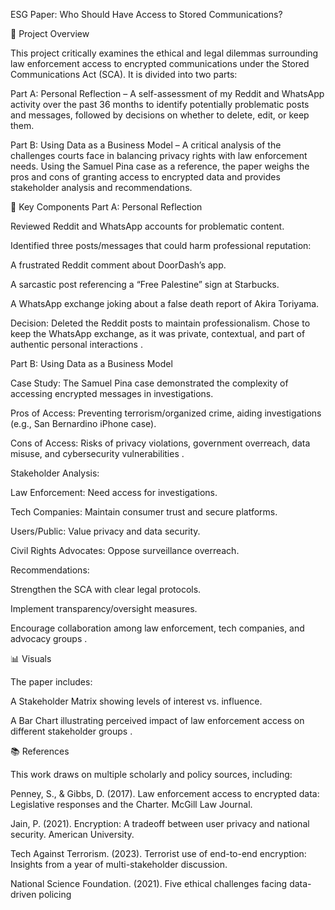 ESG Paper: Who Should Have Access to Stored Communications?

📌 Project Overview

This project critically examines the ethical and legal dilemmas surrounding law enforcement access to encrypted communications under the Stored Communications Act (SCA). It is divided into two parts:

Part A: Personal Reflection – A self-assessment of my Reddit and WhatsApp activity over the past 36 months to identify potentially problematic posts and messages, followed by decisions on whether to delete, edit, or keep them.

Part B: Using Data as a Business Model – A critical analysis of the challenges courts face in balancing privacy rights with law enforcement needs. Using the Samuel Pina case as a reference, the paper weighs the pros and cons of granting access to encrypted data and provides stakeholder analysis and recommendations.

🔎 Key Components
Part A: Personal Reflection

Reviewed Reddit and WhatsApp accounts for problematic content.

Identified three posts/messages that could harm professional reputation:

A frustrated Reddit comment about DoorDash’s app.

A sarcastic post referencing a “Free Palestine” sign at Starbucks.

A WhatsApp exchange joking about a false death report of Akira Toriyama.

Decision: Deleted the Reddit posts to maintain professionalism. Chose to keep the WhatsApp exchange, as it was private, contextual, and part of authentic personal interactions
.

Part B: Using Data as a Business Model

Case Study: The Samuel Pina case demonstrated the complexity of accessing encrypted messages in investigations.

Pros of Access: Preventing terrorism/organized crime, aiding investigations (e.g., San Bernardino iPhone case).

Cons of Access: Risks of privacy violations, government overreach, data misuse, and cybersecurity vulnerabilities
.

Stakeholder Analysis:

Law Enforcement: Need access for investigations.

Tech Companies: Maintain consumer trust and secure platforms.

Users/Public: Value privacy and data security.

Civil Rights Advocates: Oppose surveillance overreach.

Recommendations:

Strengthen the SCA with clear legal protocols.

Implement transparency/oversight measures.

Encourage collaboration among law enforcement, tech companies, and advocacy groups
.

📊 Visuals

The paper includes:

A Stakeholder Matrix showing levels of interest vs. influence.

A Bar Chart illustrating perceived impact of law enforcement access on different stakeholder groups
.

📚 References

This work draws on multiple scholarly and policy sources, including:

Penney, S., & Gibbs, D. (2017). Law enforcement access to encrypted data: Legislative responses and the Charter. McGill Law Journal.

Jain, P. (2021). Encryption: A tradeoff between user privacy and national security. American University.

Tech Against Terrorism. (2023). Terrorist use of end-to-end encryption: Insights from a year of multi-stakeholder discussion.

National Science Foundation. (2021). Five ethical challenges facing data-driven policing
